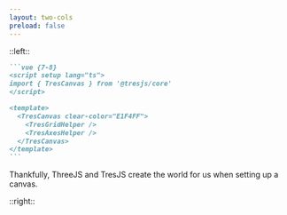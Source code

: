 ```yaml
---
layout: two-cols
preload: false
---
```


<Understand3DScenesHeadline />

::left::

<div class="w-full h-23"></div>

````md magic-move {lines: true}
```vue {7-8}
<script setup lang="ts">
import { TresCanvas } from '@tresjs/core'
</script>

<template>
  <TresCanvas clear-color="E1F4FF">
    <TresGridHelper />
    <TresAxesHelper />
  </TresCanvas>
</template>
```
````

<div class="mt-4">

Thankfully, ThreeJS and TresJS create the world for us when setting up a canvas.

</div>

::right::
